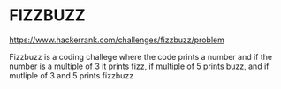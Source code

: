 # FIZZBUZZ

https://www.hackerrank.com/challenges/fizzbuzz/problem

Fizzbuzz is a coding challege where the code prints a number and if the number is a multiple of 3 it prints fizz, if multiple of 5 prints buzz, and if mutliple of 3 and 5 prints fizzbuzz
